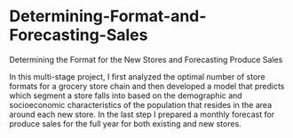 # Determining-Format-and-Forecasting-Sales
Determining the Format for the New Stores and Forecasting Produce Sales 

In this multi-stage project, I first analyzed the optimal number of store formats for a grocery store chain and then developed a model that predicts which segment a store falls into based on the demographic and socioeconomic characteristics of the population that resides in the area around each new store. In the last step I prepared a monthly forecast for produce sales for the full year for both existing and new stores.
